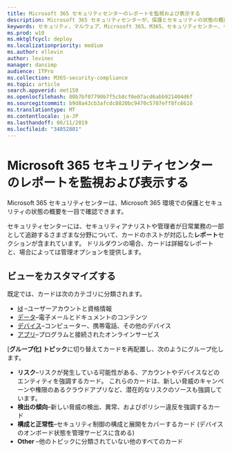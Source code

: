 ```yaml
---
title: Microsoft 365 セキュリティセンターのレポートを監視および表示する
description: Microsoft 365 セキュリティセンターが、保護とセキュリティの状態の概要を一目で確認できるようにする方法について説明します。
keywords: セキュリティ、マルウェア、Microsoft 365、M365、セキュリティセンター、モニター、レポート、状態
ms.prod: w10
ms.mktglfcycl: deploy
ms.localizationpriority: medium
ms.author: ellevin
author: levinec
manager: dansimp
audience: ITPro
ms.collection: M365-security-compliance
ms.topic: article
search.appverid: met150
ms.openlocfilehash: 80b7bf07790b7f5cb8cf0e07acd6abb921404d6f
ms.sourcegitcommit: b9d8a43cb3afcdc8820bc9470c5707eff8fc6616
ms.translationtype: MT
ms.contentlocale: ja-JP
ms.lasthandoff: 06/11/2019
ms.locfileid: "34852801"
---
```

# <a name="monitor-and-view-reports-in-microsoft-365-security-center"></a>Microsoft 365 セキュリティセンターのレポートを監視および表示する

Microsoft 365 セキュリティセンターは、Microsoft 365 環境での保護とセキュリティの状態の概要を一目で確認できます。

セキュリティセンターには、セキュリティアナリストや管理者が日常業務の一部として追跡するさまざまな分野について、カードのホストが対応した**レポート**セクションが含まれています。 ドリルダウンの場合、カードは詳細なレポートと、場合によっては管理オプションを提供します。

## <a name="customize-views"></a>ビューをカスタマイズする

既定では、カードは次のカテゴリに分類されます。
  
* [Id](monitor-and-report-identities.md) –ユーザーアカウントと資格情報
* [データ](monitor-data.md)–電子メールとドキュメントのコンテンツ
* [デバイス](monitor-devices.md)–コンピューター、携帯電話、その他のデバイス
* [アプリ](monitor-apps.md)–プログラムと接続されたオンラインサービス

[**グループ化] トピック**に切り替えてカードを再配置し、次のようにグループ化します。

* **リスク**–リスクが発生している可能性がある、アカウントやデバイスなどのエンティティを強調するカード。 これらのカードは、新しい脅威のキャンペーンや権限のあるクラウドアプリなど、潜在的なリスクのソースも強調しています。  
* **検出の傾向**–新しい脅威の検出、異常、およびポリシー違反を強調するカード
* **構成と正常性**–セキュリティ制御の構成と展開をカバーするカード (デバイスのオンボード状態を管理サービスに含める)
* **Other** –他のトピックに分類されていない他のすべてのカード
